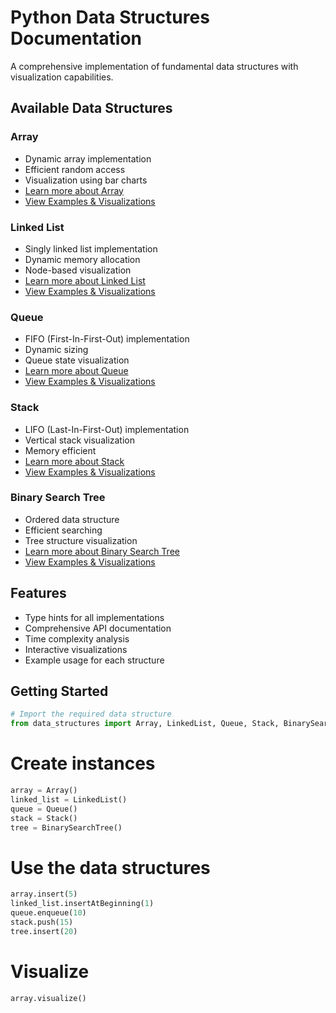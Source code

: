 # Python Data Structures Documentation

A comprehensive implementation of fundamental data structures with visualization capabilities.

## Available Data Structures

### Array
- Dynamic array implementation
- Efficient random access
- Visualization using bar charts
- [Learn more about Array](array.md)
- [View Examples & Visualizations](examples/array_examples.ipynb)

### Linked List
- Singly linked list implementation
- Dynamic memory allocation
- Node-based visualization
- [Learn more about Linked List](linkedlist.md)
- [View Examples & Visualizations](examples/linkedlist_examples.ipynb)

### Queue
- FIFO (First-In-First-Out) implementation
- Dynamic sizing
- Queue state visualization
- [Learn more about Queue](queue.md)
- [View Examples & Visualizations](examples/queue_examples.ipynb)

### Stack
- LIFO (Last-In-First-Out) implementation
- Vertical stack visualization
- Memory efficient
- [Learn more about Stack](stack.md)
- [View Examples & Visualizations](examples/stack_examples.ipynb)

### Binary Search Tree
- Ordered data structure
- Efficient searching
- Tree structure visualization
- [Learn more about Binary Search Tree](tree.md)
- [View Examples & Visualizations](examples/tree_examples.ipynb)

## Features
- Type hints for all implementations
- Comprehensive API documentation
- Time complexity analysis
- Interactive visualizations
- Example usage for each structure

## Getting Started

```python
# Import the required data structure
from data_structures import Array, LinkedList, Queue, Stack, BinarySearchTree
```
# Create instances

```python
array = Array()
linked_list = LinkedList()
queue = Queue()
stack = Stack()
tree = BinarySearchTree()
```
# Use the data structures
```python
array.insert(5)
linked_list.insertAtBeginning(1)
queue.enqueue(10)
stack.push(15)
tree.insert(20)
```
# Visualize
```python
array.visualize()
```